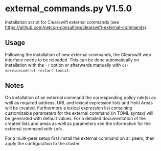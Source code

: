 external_commands.py V1.5.0
===========================

Installation script for Clearswift external commands (see https://github.com/netcon-consulting/clearswift-external-commands).

## Usage
Following the installation of new external commands, the Clearswift web interface needs to be reloaded. This can be done automatically on installation with the `-r` option or afterwards manually with `cs-servicecontrol restart tomcat`.

## Notes
On installation of an external command the corresponding policy rule(s) as well as required address, URL and lexical expression lists and Hold Areas will be created. Furthermore a lexical expression list containing customizable parameters for the external command (in TOML syntax) will be generated with default values. For a detailed documentation of the created lists and areas as well as parameters see the information for the external command with `info`.

For a multi-peer setup first install the external command on all peers, then apply the configuration to the cluster.
